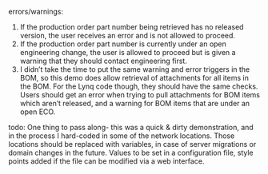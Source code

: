 errors/warnings:

1. If the production order part number being retrieved has no released version, the user receives an error and is not allowed to proceed.
2. If the production order part number is currently under an open engineering change, the user is allowed to proceed but is given a warning that they should contact engineering first.
3. I didn’t take the time to put the same warning and error triggers in the BOM, so this demo does allow retrieval of attachments for all items in the BOM. For the Lynq code though, they should have the same checks. Users should get an error when trying to pull attachments for BOM items which aren’t released, and a warning for BOM items that are under an open ECO.

todo:
One thing to pass along- this was a quick & dirty demonstration, and in the process I hard-coded in some of the network locations.
Those locations should be replaced with variables, in case of server migrations or domain changes in the future. Values to be set in a configuration file, style points added if the file can be modified via a web interface.
